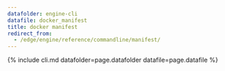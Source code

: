 ```yaml
---
datafolder: engine-cli
datafile: docker_manifest
title: docker manifest
redirect_from:
  - /edge/engine/reference/commandline/manifest/
---
```

<!--
This page is automatically generated from Docker's source code. If you want to
suggest a change to the text that appears here, open a ticket or pull request
in the source repository on GitHub:

https://github.com/docker/cli
-->

{% include cli.md datafolder=page.datafolder datafile=page.datafile %}
